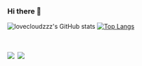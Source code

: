 ### Hi there 👋
![lovecloudzzz's GitHub stats](https://github-readme-stats.vercel.app/api?username=lovecloudzzz&show_icons=true&theme=buefy&card_width=200&hide_title=true)
[![Top Langs](https://github-readme-stats.vercel.app/api/top-langs/?username=lovecloudzzz&layout=compact)](https://github.com/anuraghazra/github-readme-stats)
<h1 align="centre">
  <a href="https://www.linkedin.com/in/dmitriy-moiseenko-406357271/"><img src="https://img.shields.io/badge/LinkedIn-0077B5?style=for-the-badge&logo=linkedin&logoColor=white"></a>
  <a href="https://t.me/yeuxfroids"><img src="https://img.shields.io/badge/Telegram-2CA5E0?style=for-the-badge&logo=telegram&logoColor=white"></a>
<h1/>

